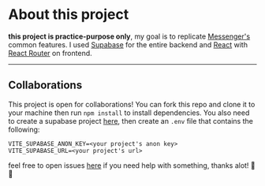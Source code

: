 # About this project

**this project is practice-purpose only**, my goal is to replicate [Messenger's](https://www.messenger.com/) common features. I used [Supabase](https://supabase.com/) for the entire backend and [React](https://react.dev/) with [React Router](https://reactrouter.com/) on frontend.

---

## Collaborations

This project is open for collaborations! You can fork this repo and clone it to your machine then run `npm install` to install dependencies. You also need to create a supabase project [here](https://supabase.com/dashboard), then create an `.env` file that contains the following:

```
VITE_SUPABASE_ANON_KEY=<your project's anon key>
VITE_SUPABASE_URL=<your project's url>
```

feel free to open issues [here](https://github.com/retsaeiouu/mensahe-app/issues) if you need help with something, thanks alot! 🫶🫶
